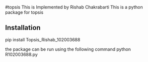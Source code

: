 #topsis
This is Implemented by Rishab Chakrabarti 
This is a python package for topsis

## Installation

pip install Topsis_Rishab_102003688

the package can be run using the following command
python R102003688.py <inputfile> <weights> <impacts> <resultfile>

